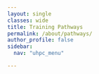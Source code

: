```yaml
---
layout: single
classes: wide
title: Training Pathways
permalink: /about/pathways/
author_profile: false
sidebar:
  nav: "uhpc_menu"

---
```

